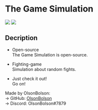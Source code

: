 # The Game Simulation
![](https://img.shields.io/github/license/OlsonBolson-C/The-Game-Simulator)
![](https://img.shields.io/github/last-commit/OlsonBolson-C/The-Game-Simulator)

## Decription

- Open-source <br>
The Game Simulation is open-source.

- Fighting-game <br>
Simulation about random fights.

- Just check it out! <br>
Go on!

Made by OlsonBolson: <br> 
 → GitHub: [OlsonBolson](https://github.com/OlsonBolson-C) <br>
 → Discord: OlsonBolson#7879
